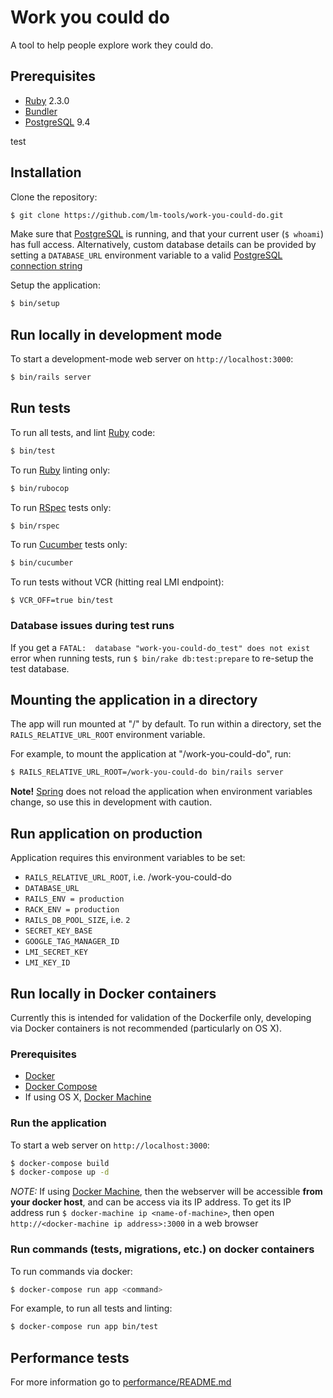 # Work you could do

A tool to help people explore work they could do.

## Prerequisites
- [Ruby] 2.3.0
- [Bundler]
- [PostgreSQL] 9.4

test

## Installation

Clone the repository:

```sh
$ git clone https://github.com/lm-tools/work-you-could-do.git
```

Make sure that [PostgreSQL] is running, and that your current user (`$ whoami`)
has full access. Alternatively, custom database details can be provided by setting
a `DATABASE_URL` environment variable to a valid [PostgreSQL connection string]

Setup the application:

```sh
$ bin/setup
```

## Run locally in development mode

To start a development-mode web server on `http://localhost:3000`:

```sh
$ bin/rails server
```

## Run tests

To run all tests, and lint [Ruby] code:
```sh
$ bin/test
```

To run [Ruby] linting only:
```sh
$ bin/rubocop
```

To run [RSpec] tests only:
```sh
$ bin/rspec
```

To run [Cucumber] tests only:
```sh
$ bin/cucumber
```

To run tests without VCR (hitting real LMI endpoint):
```
$ VCR_OFF=true bin/test
```

### Database issues during test runs

If you get a `FATAL:  database "work-you-could-do_test" does not exist` error
when running tests, run `$ bin/rake db:test:prepare` to re-setup the test
database.

## Mounting the application in a directory

The app will run mounted at "/" by default. To run within a directory, set the
`RAILS_RELATIVE_URL_ROOT` environment variable.

For example, to mount the application at "/work-you-could-do", run:

```sh
$ RAILS_RELATIVE_URL_ROOT=/work-you-could-do bin/rails server
```

**Note!** [Spring] does not reload the application when environment variables
change, so use this in development with caution.


## Run application on production

Application requires this environment variables to be set:

* `RAILS_RELATIVE_URL_ROOT`, i.e. /work-you-could-do
* `DATABASE_URL`
* `RAILS_ENV = production`
* `RACK_ENV = production`
* `RAILS_DB_POOL_SIZE`, i.e. `2`
* `SECRET_KEY_BASE`
* `GOOGLE_TAG_MANAGER_ID`
* `LMI_SECRET_KEY`
* `LMI_KEY_ID`

## Run locally in Docker containers

Currently this is intended for validation of the Dockerfile only, developing
via Docker containers is not recommended (particularly on OS X).

### Prerequisites
- [Docker]
- [Docker Compose]
- If using OS X, [Docker Machine]

### Run the application
To start a web server on `http://localhost:3000`:

```sh
$ docker-compose build
$ docker-compose up -d
```

*NOTE:* If using [Docker Machine], then the webserver will be accessible
**from your docker host**, and can be access via its IP address. To get its IP address
run `$ docker-machine ip <name-of-machine>`, then open
`http://<docker-machine ip address>:3000` in a web browser

### Run commands (tests, migrations, etc.) on docker containers

To run commands via docker:

```sh
$ docker-compose run app <command>
```

For example, to run all tests and linting:

```sh
$ docker-compose run app bin/test
```

## Performance tests

For more information go to [performance/README.md][performance/README.md]

[Bundler]: http://bundler.io/
[Ruby]: https://www.ruby-lang.org/
[performance/README.md]: performance/README.md
[PostgreSQL]: http://www.postgresql.org/
[PostgreSQL connection string]: http://www.postgresql.org/docs/9.4/static/libpq-connect.html#AEN41221
[RSpec]: http://rspec.info/
[Cucumber]: https://cucumber.io/
[Docker]: https://www.docker.com/
[Docker Compose]: https://www.docker.com/products/docker-compose
[Docker Machine]: https://www.docker.com/products/docker-machine
[Spring]: https://github.com/rails/spring
